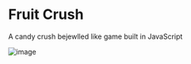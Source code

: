 # Fruit Crush

A candy crush bejewlled like game built in JavaScript

![image](http://i.imgur.com/KbB9lkM.png)
